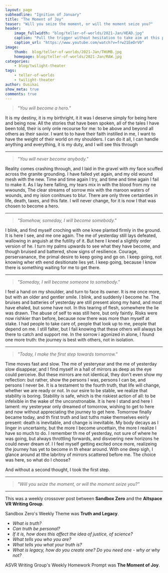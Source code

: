 ```yaml
---
layout: page
subheadline: "Ignition of January"
title: "The Moment of Joy"
teaser: "Will you seize the moment, or will the moment seize you?"
header:
    image_fullwidth: "blog/teller-of-worlds/2021-Jan/HEAD.jpg"
    caption: "Pull the trigger without hesitation to take aim at this paradoxical world."
    caption_url: "https://www.youtube.com/watch?v=frw21EeOrV0"
image:
    thumb:  blog/teller-of-worlds/2021-Jan/THUMB.jpg
    homepage: blog/teller-of-worlds/2021-Jan/RAW.jpg
categories:
    - blog/twilight-theater
tags:
    - teller-of-worlds
    - twilight-theater
author: Ousikai
show_meta: true
comments: true
---
```

> *"You will become a hero."*

It is my destiny, it is my birthright, it it was I deserve simply for being here and being now. All the stories that have been spoken, all of the tales I have been told, their is only onle recourse for me: to be above and beyond all others as their savior. I want to to have their faith instilled in me, I want to have the weight of their world on my shoulders. I can do it all, I can handle anything and everything, it is my duty, and I will see this through

------

> *"You will never become anybody."*

Reality comes crashing through, and I laid in the gravel with my face scuffed across the granite grounding. I have falled yet again, and my old wound mesh with the new. Time and time again I try, and time and time again I fail to make it. As I lay here falling, my tears mix in with the blood from my ne wwounds, The clear streams of sorrow mix with the maroon waters of wounds, and my ision conitnues to blur. There are only three certainties in life, death, taxes, and this fate. I will never change, for it is now I that was chosen to become a hero.

-----

> *"Somehow, someday, I will become somebody."*

I blink, and find myself croching with one knee planted firmly in the ground. It is here I see, and me one again. The me of yesterday still lays defeated, wallowing in anguish at the futility of it. But here I kneel a slightly order version of he. I turn my palms upwards to see what they have become, and though bruised and battered, show signs of resilience. Courage, perservanance, the primal desire to keep going and go on. I keep going, not knowing wher eth eend desitionate lies yet. I keep going, because I know there is something waiting for me to get there. 

-----

> *"Someday, I will become someone to somebody."*

I feel a hand on my shoulder, and turn to face its owner. It is me once more, but with an older and gentler smile. I blink, and suddenly I become he. The bruises and batteries of yesterday are still present along my hand, and most have ehaled, but some have not. In this tearing of flesh, somewhere the lie was drawn. The abuse of self to was still here, but only faintly. Risks were now rishkier than before, because now there was more than myself at stake. I had people to take care of, people that look up to me, people that depend on me. I still falter, but I fail knowing that these others will always be there to catch and support me. In the sorrow i agonized in alone, I found one more truth: the journey is best with others, not in isolation.

----

> *"Today, I make the first step towards tomorrow."*

Time moves fast and slow. The me of yesteryear and the me of yesterday slow disappear, and I find myself in a hall of mirrors as deep as the eye could perceive. But these mirrors are not identical, they don't even show my reflection: but rather, show the persons I was, persons I can be, and persons I never be. It is a testament to the fourth truth, that life will change, whether we are ready or not. In our esire to be stable, we realize that stability is boring. Stability is safe, which is the riskiest action of all: to be infelxible in the wake of the unconstronable.  It is here I stand and here I lament: my yesteryear only dreamed of tomorrow, wishing to get to here and now without appreciating the journey to get here. Tomorrow finally became today, and th first truth and last tuths make themselves eeirly present: death is inevitable, and change is inevitable. My body decays as I linger in uncertainty, but the more I become uncettain, the more I realize I have so much to do. I remember th me of yesterday, not sure of where he was going, but always throttling forwards, and disvoering new horizons he could never dream of. I I feel myself getting excited once more, realizeing the journey has yet to become in th ehear around. With one deep sigh, I glance around at tthe labritny of mirrors scattered before me. The choice was here, so what do I choose? 

And without a second thought, I took the first step. 


-----

> *"Will you seize the moment, or will the moment seize you?"*

-----
This was a weekly crossover post between **Sandbox Zero** and the **Altspace VR Writing Group**. 

Sandbox Zero's Weekly Theme was **Truth and Legacy**.
* *What is truth?*
* *Can truth be personal?*
* *If it is, how does this affect the idea of justice, of science?*
* *What tells you who you are?*
* *What tells you what your truth is?*
* *What is legacy, how do you create one? Do you need one - why or why not?*

ASVR Writing Group's Weekly Homework Prompt was **The Moment of Joy**.